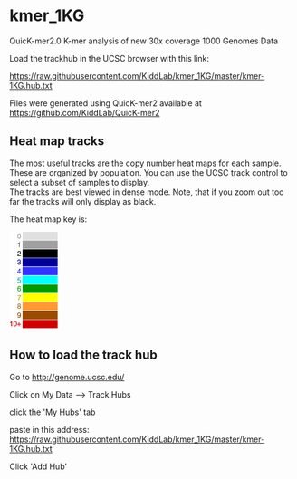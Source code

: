 # kmer_1KG
QuicK-mer2.0 K-mer analysis of new 30x coverage 1000 Genomes Data

Load the trackhub in the UCSC browser with this link:

https://raw.githubusercontent.com/KiddLab/kmer_1KG/master/kmer-1KG.hub.txt

Files were generated using QuicK-mer2 available at https://github.com/KiddLab/QuicK-mer2

## Heat map tracks

The most useful tracks are the copy number heat maps for each sample.  These are organized by
population.  You can use the UCSC track control to select  a subset of samples to display.  
The tracks are best viewed in dense mode.  Note, that if you zoom out too far the tracks will
only display as black.

The heat map key is:

![heat map color key](heat-map-key-small.png)


## How to load the track hub

Go to http://genome.ucsc.edu/

Click on My Data --> Track Hubs

click the 'My Hubs' tab
 
paste in this address: https://raw.githubusercontent.com/KiddLab/kmer_1KG/master/kmer-1KG.hub.txt

Click 'Add Hub'
